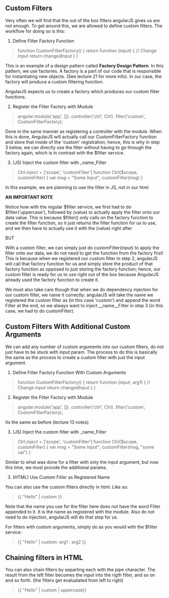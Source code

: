 ## Custom Filters

Very often we will find that the out of the box filters angularJS gives us are not enough. To get around this, 
we are allowed to define custom filters. The workflow for doing so is this: 

1. Define Filter Factory Function 

> function CustomFilterFactory() 
> {
> return function (input)
> {
>   // Change input 
>   return changedInput
> }
> }

This is an example of a design pattern called __Factory Design Pattern__. In this pattern, we use factories. A factory 
is a part of our code that is responsible for instantiating new objects. (See lecture 21 for more info). In our case, the factory will 
produce a custom filtering function. 

AngularJS expects us to create a factory which produces our custom filter functions.

2. Register the Filter Factory with Module 

> angular.module('app', [])
> .controller('ctrl', Ctrl)
> .filter('custom', CustomFilterFactory); 

Done in the same manner as registering a controller with the module. When this is done, AngularJS will actually call 
our CustomFilterFactory function and store that inside of the 'custom' registration; hence, this is why in step 3 below, we 
can directly use the filter without having to go through the factory again, which is in contrast with the $filter service. 

3. (JS) Inject the custom filter with _name_Filter

> Ctrl.$inject = ['$scope', 'customFilter']
> function Ctrl($scope, customFilter)
> {
>   var msg = "Some Input"; 
>   customFilter(msg)
> }

In this example, we are planning to use the filter in JS, not in our html

__AN IMPORTANT NOTE__

Notice how with the regular $filter service, we first had to do $filter('uppercase'), followed by (value) to actually
apply the filter onto our data value. This is because $filter() only calls on the factory function to create the filter function, so it just returns the filter function for us to use, and we then have to actually use it with the (value) right after

BUT 

With a custom filter, we can simply just do customFilter(input) to apply the filter onto our data, we do not need to get the function from the factory first! This is because when we registered our custom filter in step 2, angularJS will call that factory function for us and simply store the product of that factory function as opposed to just storing the factory function; hence, our custom filter is ready for us to use right out of the box because AngularJS already used the factory function to 
create it. 

We must also take care though that when we do dependency injection for our custom filter, we name it correctly: angularJS will take the name we registered the custom filter as (in this case 'custom') and append the word Filter at the end, so we always want to inject __name__Filter in step 3 (in this case, we had to do customFilter). 

## Custom Filters With Additional Custom Arguments

We can add any number of custom arguments into our custom filters, do not just have to be stuck with input param. 
The process to do this is basically the same as the process to create a custom filter with just the input argument. 

1. Define Filter Factory Function With Custom Arguments 

> function CustomFilterFactory() 
> {
> return function (input, arg1)
> {
>   // Change input 
>   return changedInput
> }
> }

2. Register the Filter Factory with Module 

> angular.module('app', [])
> .controller('ctrl', Ctrl)
> .filter('custom', CustomFilterFactory); 

Its the same as before (lecture 13 notes)

3. (JS) Inject the custom filter with _name_Filter

> Ctrl.$inject = ['$scope', 'customFilter']
> function Ctrl($scope, customFilter)
> {
>   var msg = "Some Input"; 
>   customFilter(msg, "some val")
> }

Similar to what was done for a filter with only the input argument, but now this time, we 
must provide the additional params.

3. (HTML) Use Custom Fitler as Registered Name 

You can also use the custom filters directly in html. Like so: 

> {{ "Hello" | custom }}

Note that the name you use for the filter here does not have the word Filter appended to it. It is the name 
as registered with the module. Also do not need to do injection, angularJS will do that step for us.

For filters with custom arguments, simply do as you would with the $filter service: 

> {{ "Hello" | custom: arg1 : arg2 }}

## Chaining filters in HTML 

You can also chain filters by separting each with the pipe character. The result from the left 
filter becomes the input into the rigth filter, and so on and so forth. (the filters get evalualated from left 
to right)

> {{ "Hello" | custom | uppercase}}